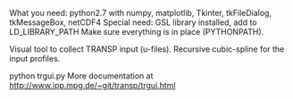 What you need: python2.7 with numpy, matplotlib, Tkinter, tkFileDialog, tkMessageBox, netCDF4
Special need: GSL library installed, add to LD_LIBRARY_PATH
Make sure everything is in place (PYTHONPATH).

Visual tool to collect TRANSP input (u-files). Recursive cubic-spline for the input profiles.

python trgui.py
More documentation at http://www.ipp.mpg.de/~git/transp/trgui.html

